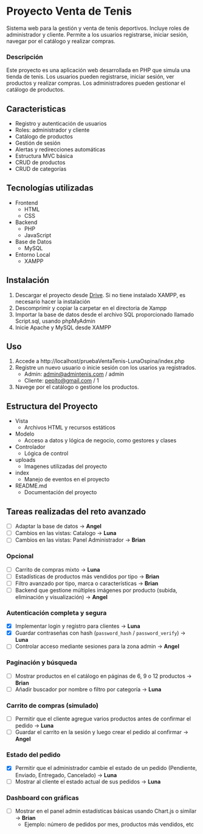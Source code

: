 # Proyecto Venta de Tenis
Sistema web para la gestión y venta de tenis deportivos. Incluye roles de administrador y cliente. Permite a los usuarios registrarse, iniciar sesión, navegar por el catálogo y realizar compras.

### Descripción
Este proyecto es una aplicación web desarrollada en PHP que simula una tienda de tenis. Los usuarios pueden registrarse, iniciar sesión, ver productos y realizar compras. Los administradores pueden gestionar el catálogo de productos. 

## Caracteristicas
- Registro y autenticación de usuarios
- Roles: administrador y cliente
- Catálogo de productos
- Gestión de sesión
- Alertas y redirecciones automáticas
- Estructura MVC básica
- CRUD de productos
- CRUD de categorías

## Tecnologías utilizadas
- Frontend
    - HTML
    - CSS
- Backend
    - PHP
    - JavaScript
- Base de Datos
    - MySQL
- Entorno Local
    - XAMPP

## Instalación
1. Descargar el proyecto desde [Drive](https://drive.google.com/drive/folders/14cO-4vOpz9Py0uEMDCC-yMhWo8rONps6?usp=sharing). Si no tiene instalado XAMPP, es necesario hacer la instalación
2. Descomprimir y copiar la carpetar en el directoria de Xampp
3. Importar la base de datos desde el archivo SQL proporcionado llamado Script.sql, usando phpMyAdmin
4. Inicie Apache y MySQL desde XAMPP

## Uso
1. Accede a http://localhost/pruebaVentaTenis-LunaOspina/index.php
2. Regístre un nuevo usuario o inicie sesión con los usarios ya registrados.
    - Admin: admin@admintenis.com / admin
    - Cliente: pepito@gmail.com / 1
3. Navege por el catálogo o gestione los productos.

## Estructura del Proyecto
- Vista
    - Archivos HTML y recursos estáticos
- Modelo
    - Acceso a datos y lógica de negocio, como gestores y clases
- Controlador
    - 	Lógica de control
- uploads
    - Imagenes utilizadas del proyecto
- index
    - Manejo de eventos en el proyecto
- README.md
    - Documentación del proyecto

## Tareas realizadas del reto avanzado

- [ ] Adaptar la base de datos -> **Angel**
- [ ] Cambios en las vistas: Catalogo -> **Luna**
- [ ] Cambios en las vistas: Panel Administrador -> **Brian**

### Opcional
- [ ] Carrito de compras mixto -> **Luna**
- [ ] Estadísticas de productos más vendidos por tipo -> **Brian**
- [ ] Filtro avanzado por tipo, marca o características -> **Brian**
- [ ] Backend que gestione múltiples imágenes por producto (subida, eliminación y visualización) -> **Angel**

### Autenticación completa y segura
- [x] Implementar login y registro para clientes -> **Luna**
- [x] Guardar contraseñas con hash (`password_hash` / `password_verify`) -> **Luna**
- [ ] Controlar acceso mediante sesiones para la zona admin -> **Angel**

### Paginación y búsqueda
- [ ] Mostrar productos en el catálogo en páginas de 6, 9 o 12 productos -> **Brian**
- [ ] Añadir buscador por nombre o filtro por categoría -> **Luna**

### Carrito de compras (simulado)
- [ ] Permitir que el cliente agregue varios productos antes de confirmar el pedido -> **Luna**
- [ ] Guardar el carrito en la sesión y luego crear el pedido al confirmar -> **Angel**

### Estado del pedido
- [x] Permitir que el administrador cambie el estado de un pedido (Pendiente, Enviado, Entregado, Cancelado) -> **Luna**
- [ ] Mostrar al cliente el estado actual de sus pedidos -> **Luna**

### Dashboard con gráficas
- [ ] Mostrar en el panel admin estadísticas básicas usando Chart.js o similar -> **Brian**
    - Ejemplo: número de pedidos por mes, productos más vendidos, etc
